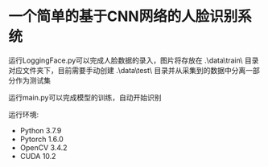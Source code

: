 # 一个简单的基于CNN网络的人脸识别系统

运行LoggingFace.py可以完成人脸数据的录入，图片将存放在 .\data\train\ 目录对应文件夹下，目前需要手动创建 .\data\test\ 目录并从采集到的数据中分离一部分作为测试集

运行main.py可以完成模型的训练，自动开始识别

运行环境:
- Python 3.7.9
- Pytorch 1.6.0
- OpenCV 3.4.2
- CUDA 10.2
